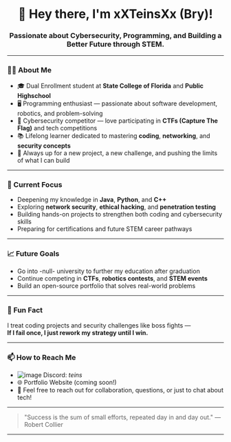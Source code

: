 <h1 align="center">👋 Hey there, I'm xXTeinsXx (Bry)!</h1>
<h3 align="center">Passionate about Cybersecurity, Programming, and Building a Better Future through STEM.</h3>

---

### 👨‍💻 About Me

- 🎓 Dual Enrollment student at **State College of Florida** and **Public Highschool**
- 🖥️ Programming enthusiast — passionate about software development, robotics, and problem-solving  
- 🔐 Cybersecurity competitor — love participating in **CTFs (Capture The Flag)** and tech competitions   
- 📚 Lifelong learner dedicated to mastering **coding**, **networking**, and **security concepts**  
- 🚀 Always up for a new project, a new challenge, and pushing the limits of what I can build  

---

### 🧠 Current Focus

- Deepening my knowledge in **Java**, **Python**, and **C++**
- Exploring **network security**, **ethical hacking**, and **penetration testing**
- Building hands-on projects to strengthen both coding and cybersecurity skills
- Preparing for certifications and future STEM career pathways

---

### 📈 Future Goals

- Go into -null- university to further my education after graduation
- Continue competing in **CTFs**, **robotics contests**, and **STEM events**
- Build an open-source portfolio that solves real-world problems

---

### 💬 Fun Fact

I treat coding projects and security challenges like boss fights —  
**If I fail once, I just rework my strategy until I win.**

---

### 📫 How to Reach Me

- ![image](https://github.com/user-attachments/assets/645ceab7-34ff-401d-9200-320600e27553) Discord: _teins_
- 🌐 Portfolio Website (coming soon!)
- 💬 Feel free to reach out for collaboration, questions, or just to chat about tech!

---

> "Success is the sum of small efforts, repeated day in and day out." — Robert Collier

---
